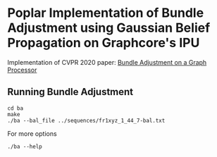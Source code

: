 # Poplar Implementation of Bundle Adjustment using Gaussian Belief Propagation on Graphcore's IPU

Implementation of CVPR 2020 paper: [Bundle Adjustment on a Graph Processor](https://arxiv.org/abs/2003.03134)

## Running Bundle Adjustment

```
cd ba
make
./ba --bal_file ../sequences/fr1xyz_1_44_7-bal.txt
```

For more options

 ```
 ./ba --help
 ```

